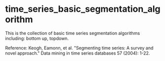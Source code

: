 # time_series_basic_segmentation_algorithm
This is the collection of basic time series segmentation algorithms including: bottom up, topdown. 

Reference: Keogh, Eamonn, et al. "Segmenting time series: A survey and novel approach." Data mining in time series databases 57 (2004): 1-22.

